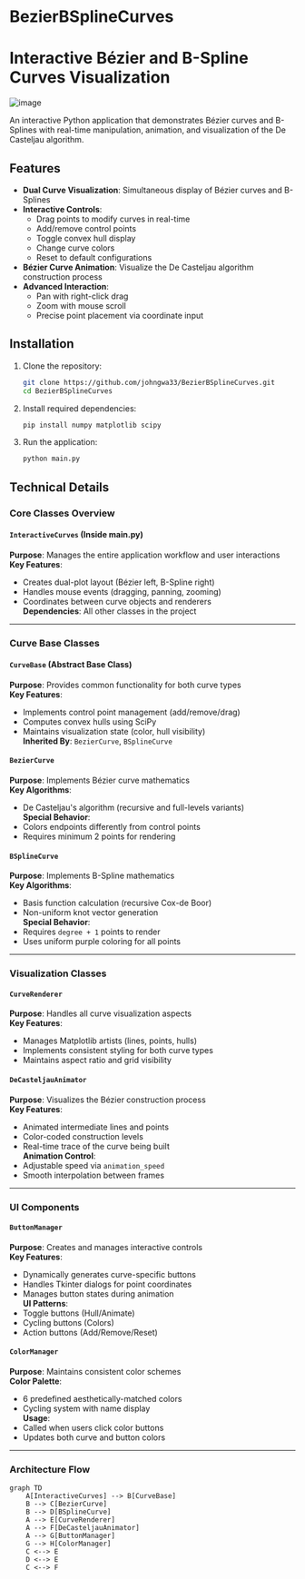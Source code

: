 # BezierBSplineCurves

# Interactive Bézier and B-Spline Curves Visualization
![image](https://github.com/user-attachments/assets/b60942fe-28bb-467e-8849-d6fa41823faa)

An interactive Python application that demonstrates Bézier curves and B-Splines with real-time manipulation, animation, and visualization of the De Casteljau algorithm.

## Features

- **Dual Curve Visualization**: Simultaneous display of Bézier curves and B-Splines
- **Interactive Controls**:
  - Drag points to modify curves in real-time
  - Add/remove control points
  - Toggle convex hull display
  - Change curve colors
  - Reset to default configurations
- **Bézier Curve Animation**: Visualize the De Casteljau algorithm construction process
- **Advanced Interaction**:
  - Pan with right-click drag
  - Zoom with mouse scroll
  - Precise point placement via coordinate input

## Installation

1. Clone the repository:
   ```bash
   git clone https://github.com/johngwa33/BezierBSplineCurves.git
   cd BezierBSplineCurves

2. Install required dependencies:

   ```bash
   pip install numpy matplotlib scipy
3. Run the application:

   ```bash
   python main.py

## Technical Details

### Core Classes Overview

#### `InteractiveCurves` (Inside main.py)
**Purpose**: Manages the entire application workflow and user interactions  
**Key Features**:
- Creates dual-plot layout (Bézier left, B-Spline right)
- Handles mouse events (dragging, panning, zooming)
- Coordinates between curve objects and renderers  
**Dependencies**: All other classes in the project

---

### Curve Base Classes

#### `CurveBase` (Abstract Base Class)
**Purpose**: Provides common functionality for both curve types  
**Key Features**:
- Implements control point management (add/remove/drag)
- Computes convex hulls using SciPy
- Maintains visualization state (color, hull visibility)  
**Inherited By**: `BezierCurve`, `BSplineCurve`

#### `BezierCurve`
**Purpose**: Implements Bézier curve mathematics  
**Key Algorithms**:
- De Casteljau's algorithm (recursive and full-levels variants)  
**Special Behavior**:
- Colors endpoints differently from control points
- Requires minimum 2 points for rendering

#### `BSplineCurve`
**Purpose**: Implements B-Spline mathematics  
**Key Algorithms**:
- Basis function calculation (recursive Cox-de Boor)
- Non-uniform knot vector generation  
**Special Behavior**:
- Requires `degree + 1` points to render
- Uses uniform purple coloring for all points

---

### Visualization Classes

#### `CurveRenderer`
**Purpose**: Handles all curve visualization aspects  
**Key Features**:
- Manages Matplotlib artists (lines, points, hulls)
- Implements consistent styling for both curve types
- Maintains aspect ratio and grid visibility

#### `DeCasteljauAnimator`
**Purpose**: Visualizes the Bézier construction process  
**Key Features**:
- Animated intermediate lines and points
- Color-coded construction levels
- Real-time trace of the curve being built  
**Animation Control**:
- Adjustable speed via `animation_speed`
- Smooth interpolation between frames

---

### UI Components

#### `ButtonManager`
**Purpose**: Creates and manages interactive controls  
**Key Features**:
- Dynamically generates curve-specific buttons
- Handles Tkinter dialogs for point coordinates
- Manages button states during animation  
**UI Patterns**:
- Toggle buttons (Hull/Animate)
- Cycling buttons (Colors)
- Action buttons (Add/Remove/Reset)

#### `ColorManager`
**Purpose**: Maintains consistent color schemes  
**Color Palette**:
- 6 predefined aesthetically-matched colors
- Cycling system with name display  
**Usage**:
- Called when users click color buttons
- Updates both curve and button colors

---

### Architecture Flow
```mermaid
graph TD
    A[InteractiveCurves] --> B[CurveBase]
    B --> C[BezierCurve]
    B --> D[BSplineCurve]
    A --> E[CurveRenderer]
    A --> F[DeCasteljauAnimator]
    A --> G[ButtonManager]
    G --> H[ColorManager]
    C <--> E
    D <--> E
    C <--> F
